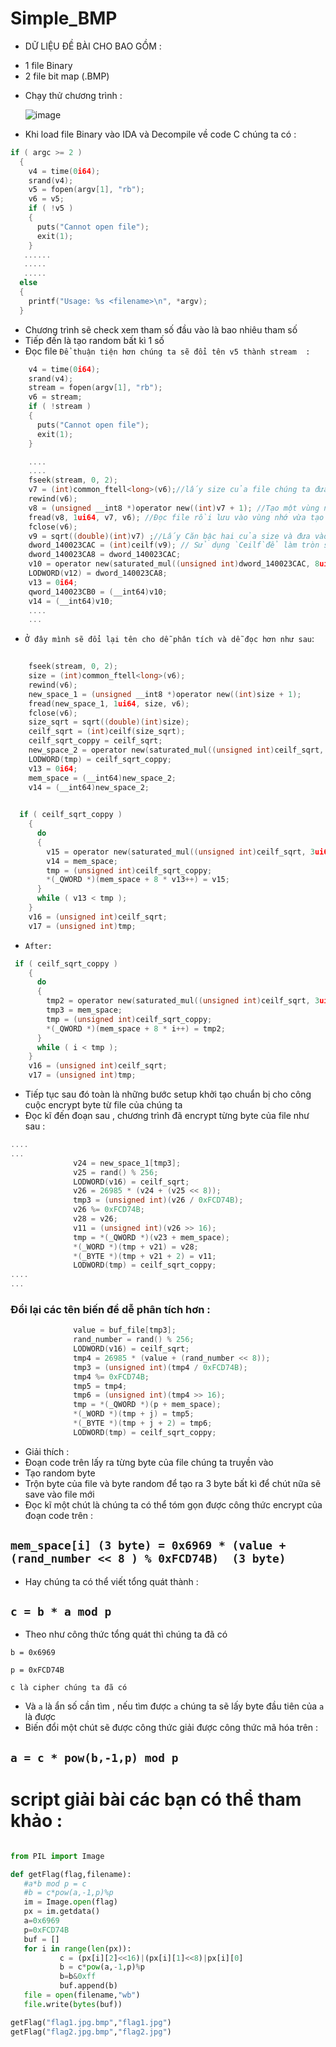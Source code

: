 # Simple_BMP
- DỮ LIỆU ĐỀ BÀI CHO BAO GỒM :
 + 1 file Binary 
 + 2 file bit map (.BMP) 
- Chạy thử chương trình : 

  ![image](https://user-images.githubusercontent.com/57254763/168132128-895b6745-223c-43ed-a6b1-9ac35171b11d.png)
  
- Khi load file Binary vào IDA và Decompile về code C chúng ta có :
```C
if ( argc >= 2 )
  {
    v4 = time(0i64);
    srand(v4);
    v5 = fopen(argv[1], "rb");
    v6 = v5;
    if ( !v5 )
    {
      puts("Cannot open file");
      exit(1);
    }
   ...... 
   .....
   .....
  else
  {
    printf("Usage: %s <filename>\n", *argv);
  }
```
- Chương trình sẽ check xem tham số đầu vào là bao nhiêu tham số 
- Tiếp đến là tạo random bất kì 1 số 
- Đọc file
`Để thuận tiện hơn chúng ta sẽ đổi tên v5 thành stream  :` 
```C
    v4 = time(0i64);
    srand(v4);
    stream = fopen(argv[1], "rb");
    v6 = stream;
    if ( !stream )
    {
      puts("Cannot open file");
      exit(1);
    }

```
 

```C
    ....
    ....
    fseek(stream, 0, 2);
    v7 = (int)common_ftell<long>(v6);//lấy size của file chúng ta đưa vào (`v7`)
    rewind(v6);
    v8 = (unsigned __int8 *)operator new((int)v7 + 1); //Tạo một vùng nhớ với size là size của file
    fread(v8, 1ui64, v7, v6); //Đọc file rồi lưu vào vùng nhớ vừa tạo (`lưu vào v8`)
    fclose(v6);
    v9 = sqrt((double)(int)v7) ;//Lấy Căn bậc hai của size và đưa vào biến `v9`
    dword_140023CAC = (int)ceilf(v9); // Sử dụng `Ceilf`để làm tròn số vừa căn bậc hai (`v9`) rồi lưu vào Memory
    dword_140023CA8 = dword_140023CAC;
    v10 = operator new(saturated_mul((unsigned int)dword_140023CAC, 8ui64));
    LODWORD(v12) = dword_140023CA8;
    v13 = 0i64;
    qword_140023CB0 = (__int64)v10;
    v14 = (__int64)v10;
    ....
    ...
```
- `Ở đây mình sẽ đổi lại tên cho dễ phân tích và dễ đọc hơn như sau`:
```C
    
    fseek(stream, 0, 2);
    size = (int)common_ftell<long>(v6);
    rewind(v6);
    new_space_1 = (unsigned __int8 *)operator new((int)size + 1);
    fread(new_space_1, 1ui64, size, v6);
    fclose(v6);
    size_sqrt = sqrt((double)(int)size);
    ceilf_sqrt = (int)ceilf(size_sqrt);
    ceilf_sqrt_coppy = ceilf_sqrt;
    new_space_2 = operator new(saturated_mul((unsigned int)ceilf_sqrt, 8ui64));
    LODWORD(tmp) = ceilf_sqrt_coppy;
    v13 = 0i64;
    mem_space = (__int64)new_space_2;
    v14 = (__int64)new_space_2;
    
```
```C
  if ( ceilf_sqrt_coppy )
    {
      do
      {
        v15 = operator new(saturated_mul((unsigned int)ceilf_sqrt, 3ui64));// set up thêm một vùng nhớ nữa bên trong vùng nhớ vừa được tạo bên trên (`mem_space`) , cái này có thể hiểu là đang tạo ra 1 mảng 2 chiều 
        v14 = mem_space;
        tmp = (unsigned int)ceilf_sqrt_coppy;
        *(_QWORD *)(mem_space + 8 * v13++) = v15;
      }
      while ( v13 < tmp );
    }
    v16 = (unsigned int)ceilf_sqrt;
    v17 = (unsigned int)tmp;
```
- `After: `
```C
 if ( ceilf_sqrt_coppy )
    {
      do
      {
        tmp2 = operator new(saturated_mul((unsigned int)ceilf_sqrt, 3ui64));
        tmp3 = mem_space;
        tmp = (unsigned int)ceilf_sqrt_coppy;
        *(_QWORD *)(mem_space + 8 * i++) = tmp2;
      }
      while ( i < tmp );
    }
    v16 = (unsigned int)ceilf_sqrt;
    v17 = (unsigned int)tmp;
```
- Tiếp tục sau đó toàn là những bước setup khởi tạo chuẩn bị cho công cuộc encrypt byte từ file của chúng ta 
- Đọc kĩ đến đoạn sau , chương trình đã encrypt từng byte của file như sau :
```C
....
...
              v24 = new_space_1[tmp3];
              v25 = rand() % 256;
              LODWORD(v16) = ceilf_sqrt;
              v26 = 26985 * (v24 + (v25 << 8));
              tmp3 = (unsigned int)(v26 / 0xFCD74B);
              v26 %= 0xFCD74B;
              v28 = v26;
              v11 = (unsigned int)(v26 >> 16);
              tmp = *(_QWORD *)(v23 + mem_space);
              *(_WORD *)(tmp + v21) = v28;
              *(_BYTE *)(tmp + v21 + 2) = v11;
              LODWORD(tmp) = ceilf_sqrt_coppy;
....
...
```
### Đổi lại các tên biến để dễ phân tích hơn : 
```C
              value = buf_file[tmp3];
              rand_number = rand() % 256;
              LODWORD(v16) = ceilf_sqrt;
              tmp4 = 26985 * (value + (rand_number << 8));
              tmp3 = (unsigned int)(tmp4 / 0xFCD74B);
              tmp4 %= 0xFCD74B;
              tmp5 = tmp4;
              tmp6 = (unsigned int)(tmp4 >> 16);
              tmp = *(_QWORD *)(p + mem_space);
              *(_WORD *)(tmp + j) = tmp5;
              *(_BYTE *)(tmp + j + 2) = tmp6;
              LODWORD(tmp) = ceilf_sqrt_coppy;
```

- Giải thích : 
- Đoạn code trên lấy ra từng byte của file chúng ta truyền vào 
- Tạo random byte 
- Trộn byte của file và byte random để tạo ra 3 byte bất kì để chút nữa sẽ save vào file mới 
-  Đọc kĩ một chút là chúng ta có thể tóm gọn được công thức encrypt của đoạn code trên : 
  
  ## `mem_space[i] (3 byte) = 0x6969 * (value +(rand_number << 8 ) % 0xFCD74B)  (3 byte)`
 - Hay chúng ta có thể viết tổng quát thành :
  ## `c = b * a mod p`
 - Theo như công thức tổng quát thì chúng ta đã có
 
 `b = 0x6969`
 
 `p = 0xFCD74B`
 
 `c là cipher chúng ta đã có`
 - Và `a` là ẩn số cần tìm , nếu tìm được `a` chúng ta sẽ lấy byte đầu tiên của `a` là được
 - Biến đổi một chút sẽ được công thức giải được công thức mã hóa trên :
 ## `a = c * pow(b,-1,p) mod p`
 # script giải bài các bạn có thể tham khảo : 
 ```python
 
 from PIL import Image

def getFlag(flag,filename):
    #a*b mod p = c
    #b = c*pow(a,-1,p)%p
    im = Image.open(flag)
    px = im.getdata()
    a=0x6969
    p=0xFCD74B
    buf = []
    for i in range(len(px)):
            c = (px[i][2]<<16)|(px[i][1]<<8)|px[i][0]
            b = c*pow(a,-1,p)%p
            b=b&0xff
            buf.append(b)
    file = open(filename,"wb")
    file.write(bytes(buf))    

getFlag("flag1.jpg.bmp","flag1.jpg")
getFlag("flag2.jpg.bmp","flag2.jpg")

 ```
